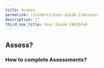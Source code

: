 ```yaml
---
title: Assess
permalink: /students/User-Guide-2/Assess/
description: ""
third_nav_title: User Guide CAA14Feb
---
```




## Assess?

### How to complete Assessments?